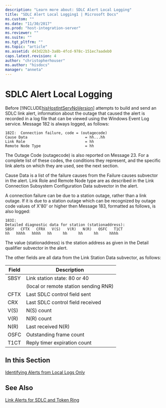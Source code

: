 ```yaml
---
description: "Learn more about: SDLC Alert Local Logging"
title: "SDLC Alert Local Logging1 | Microsoft Docs"
ms.custom: ""
ms.date: "11/30/2017"
ms.prod: "host-integration-server"
ms.reviewer: ""
ms.suite: ""
ms.tgt_pltfrm: ""
ms.topic: "article"
ms.assetid: d43d22b3-3a8b-4fcd-978c-151ec7aadeb0
caps.latest.revision: 4
author: "christopherhouser"
ms.author: "hisdocs"
manager: "anneta"
---
```

# SDLC Alert Local Logging
Before [!INCLUDE[hisHostIntServNoVersion](../includes/hishostintservnoversion-md.md)] attempts to build and send an SDLC link alert, information about the outage that caused the alert is recorded in a log file that can be viewed using the Windows Event Log service. Message 182 is always logged, as follows:  
  
```  
182I:  Connection failure, code = (outagecode)  
Cause Data                          = hh...hh  
Link Role                           = hh  
Remote Node Type                    = hh  
```  
  
 The Outage Code (outagecode) is also reported on Message 23. For a complete list of these codes, the conditions they represent, and the specific link alerts on which they are used, see the next section.  
  
 Cause Data is a list of the failure causes from the Failure causes subvector in the alert. Link Role and Remote Node type are as described in the Link Connection Subsystem Configuration Data subvector in the alert.  
  
 A connection failure can be due to a station outage, rather than a link outage. If it is due to a station outage  which can be recognized by outage code values of X'80' or higher  then Message 183, formatted as follows, is also logged:  
  
```  
183I:  
Detailed diagnostic data for station (stationaddress):  
SBSY   CFTX   CFRX   V(S)   V(R)   N(R)   OSFC   T1CT  
hh   hhhh   hhhh   hh     hh     hh     hh     hhhh  
```  
  
 The value (stationaddress) is the station address as given in the Detail qualifier subvector in the alert.  
  
 The other fields are all data from the Link Station Data subvector, as follows:  
  
|Field|Description|  
|-----------|-----------------|  
|SBSY|Link station state: 80 or 40|  
||(local or remote station sending RNR)|  
|CFTX|Last SDLC control field sent|  
|CRX|Last SDLC control field received|  
|V(S)|N(S) count|  
|V(R)|N(R) count|  
|N(R)|Last received N(R)|  
|OSFC|Outstanding frame count|  
|T1CT|Reply timer expiration count|  
  
## In this Section  
 [Identifying Alerts from Local Logs Only](../core/identifying-alerts-from-local-logs-only1.md)  
  
## See Also  
 [Link Alerts for SDLC and Token Ring](../core/link-alerts-for-sdlc-and-token-ring2.md)
